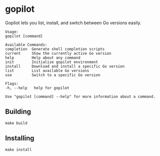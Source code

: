 # gopilot
Gopliot lets you list, install, and switch between Go versions easily.

```
Usage:
gopilot [command]

Available Commands:
completion  Generate shell completion scripts
current     Show the currently active Go version
help        Help about any command
init        Initialize gopilot environment
install     Download and install a specific Go version
list        List available Go versions
use         Switch to a specific Go version

Flags:
-h, --help   help for gopilot

Use "gopilot [command] --help" for more information about a command.
```

## Building
```
make build
```

## Installing
```
make install
```
